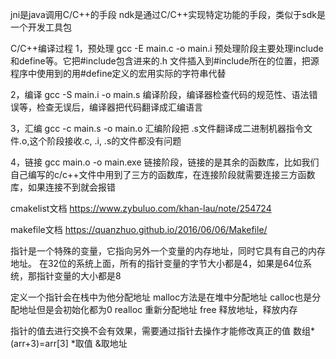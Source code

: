 jni是java调用C/C++的手段
ndk是通过C/C++实现特定功能的手段，类似于sdk是一个开发工具包

C/C++编译过程
1，预处理 gcc -E main.c -o main.i
预处理阶段主要处理include和define等。它把#include包含进来的.h 文件插入到#include所在的位置，把源程序中使用到的用#define定义的宏用实际的字符串代替

2，编译  gcc -S main.i -o main.s
编译阶段，编译器检查代码的规范性、语法错误等，检查无误后，编译器把代码翻译成汇编语言

3，汇编  gcc -c main.s -o main.o
汇编阶段把 .s文件翻译成二进制机器指令文件.o,这个阶段接收.c, .i, .s的文件都没有问题

4，链接  gcc main.o -o main.exe
链接阶段，链接的是其余的函数库，比如我们自己编写的c/c++文件中用到了三方的函数库，在连接阶段就需要连接三方函数库，如果连接不到就会报错

cmakelist文档
https://www.zybuluo.com/khan-lau/note/254724

makefile文档
https://quanzhuo.github.io/2016/06/06/Makefile/

指针是一个特殊的变量，它指向另外一个变量的内存地址，同时它具有自己的内存地址。
在32位的系统上面，所有的指针变量的字节大小都是4，如果是64位系统，那指针变量的大小都是8

定义一个指针会在栈中为他分配地址
malloc方法是在堆中分配地址
calloc也是分配地址但是会初始化都为0
realloc 重新分配地址
free 释放地址，释放内存

指针的值去进行交换不会有效果，需要通过指针去操作才能修改真正的值
数组*(arr+3)=arr[3]
*取值 &取地址


